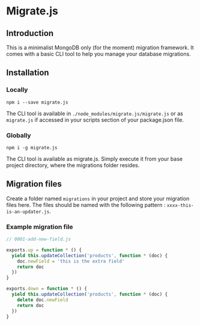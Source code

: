 # Migrate.js

## Introduction

This is a minimalist MongoDB only (for the moment) migration framework. It comes with a basic CLI tool to help you manage your database migrations.


## Installation

### Locally

`npm i --save migrate.js`

The CLI tool is available in `./node_modules/migrate.js/migrate.js` or as `migrate.js` if accessed in your scripts section of your package.json file.


### Globally

`npm i -g migrate.js`

The CLI tool is available as migrate.js. Simply execute it from your base project directory, where the migrations folder resides.


## Migration files

Create a folder named `migrations` in your project and store your migration files here. The files should be named with the following pattern : `xxxx-this-is-an-updater.js`.

### Example migration file

```js
// 0001-add-new-field.js

exports.up = function * () {
  yield this.updateCollection('products', function * (doc) {
    doc.newField = 'this is the extra field'
    return doc
  })
}

exports.down = function * () {
  yield this.updateCollection('products', function * (doc) {
    delete doc.newField
    return doc
  })
}
```
